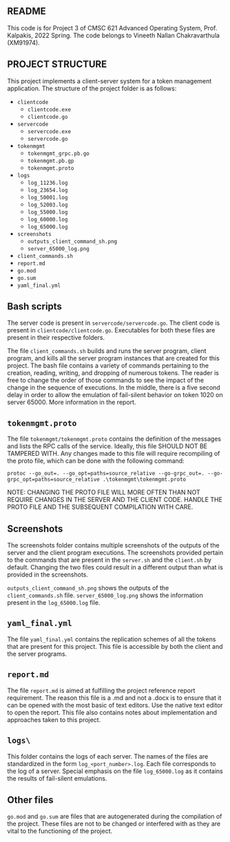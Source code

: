 README
-------------------------

This code is for Project 3 of CMSC 621 Advanced Operating System, Prof. Kalpakis, 2022 Spring. The code belongs to Vineeth Nallan Chakravarthula (XM91974).

PROJECT STRUCTURE
-------------------------
This project implements a client-server system for a token management application. The structure of the project folder is as follows:

* `clientcode`
  * `clientcode.exe`
  * `clientcode.go`
* `servercode`
  * `servercode.exe`
  * `servercode.go`
* `tokenmgmt`
  * `tokenmgmt_grpc.pb.go`
  * `tokenmgmt.pb.gp`
  * `tokenmgmt.proto`
* `logs`
  * `log_11236.log`
  * `log_23654.log`
  * `log_50001.log`
  * `log_52003.log`
  * `log_55000.log`
  * `log_60000.log`
  * `log_65000.log`
* `screenshots`
  * `outputs_client_command_sh.png`
  * `server_65000_log.png`
* `client_commands.sh`
* `report.md`
* `go.mod`
* `go.sum`
* `yaml_final.yml`


Bash scripts
-------------------------
The server code is present in `servercode/servercode.go`.
The client code is present in `clientcode/clientcode.go`.
Executables for both these files are present in their respective folders.

The file `client_commands.sh` builds and runs the server program, client program, and kills all the server program instances that are created for this project. The bash file contains a variety of commands pertaining to the creation, reading, writing, and dropping of numerous tokens. The reader is free to change the order of those commands to see the impact of the change in the sequence of executions. In the middle, there is a five second delay in order to allow the emulation of fail-silent behavior on token 1020 on server 65000. More information in the report.

`tokenmgmt.proto`
-------------------------
The file `tokenmgmt/tokenmgmt.proto` contains the definition of the messages and lists the RPC calls of the service. Ideally, this file SHOULD NOT BE TAMPERED WITH. Any changes made to this file will require recompiling of the proto file, which can be done with the following command:

`protoc --go_out=. --go_opt=paths=source_relative --go-grpc_out=. --go-grpc_opt=paths=source_relative .\tokenmgmt\tokenmgmt.proto`

NOTE: CHANGING THE PROTO FILE WILL MORE OFTEN THAN NOT REQUIRE CHANGES IN THE SERVER AND THE CLIENT CODE. HANDLE THE PROTO FILE AND THE SUBSEQUENT COMPILATION WITH CARE.

Screenshots
-------------------------
The screenshots folder contains multiple screenshots of the outputs of the server and the client program executions. The screenshots provided pertain to the commands that are present in the `server.sh` and the `client.sh` by default. Changing the two files could result in a different output than what is provided in the screenshots.

`outputs_client_command_sh.png` shows the outputs of the `client_commands.sh` file.
`server_65000_log.png` shows the information present in the `log_65000.log` file.

`yaml_final.yml`
-------------------------
The file `yaml_final.yml` contains the replication schemes of all the tokens that are present for this project. This file is accessible by both the client and the server programs.

`report.md`
-------------------------
The file `report.md` is aimed at fulfilling the project reference report requirement. The reason this file is a .md and not a .docx is to ensure that it can be opened with the most basic of text editors. Use the native text editor to open the report. This file also contains notes about implementation and approaches taken to this project.

`logs\`
-------------------------
This folder contains the logs of each server. The names of the files are standardized in the form `log_<port_number>.log`. Each file corresponds to the log of a server. Special emphasis on the file `log_65000.log` as it contains the results of fail-silent emulations. 

Other files
-------------------------
`go.mod` and `go.sum` are files that are autogenerated during the compilation of the project. These files are not to be changed or interfered with as they are vital to the functioning of the project.